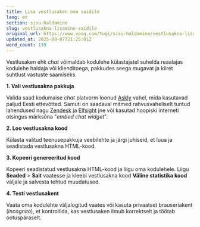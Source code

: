 ```yaml
---
title: Lisa vestlusaken oma saidile
lang: et
section: sisu-haldamine
slug: vestlusakna-lisamine-saidile
original_url: https://www.voog.com/tugi/sisu-haldamine/vestlusakna-lisamine-saidile
updated_at: 2025-08-07T21:25:01Z
word_count: 139
---
```

Vestlusaken ehk *chat* võimaldab kodulehe külastajatel suhelda reaalajas kodulehe haldaja või klienditoega, pakkudes seega mugavat ja kiiret suhtlust vastuste saamiseks.

**1. Vali vestlusakna pakkuja**

Valida saad kodumaise *chat* platvorm loonud [Askly](https://askly.me/et/voog) vahel, mida kasutavad paljud Eesti ettevõtted. Samuti on saadaval mitmed rahvusvaheliselt tuntud lahendused nagu [Zendesk](https://www.zendesk.com/) ja [Elfsight](https://elfsight.com/) jne või kasutad hoopiski interneti otsingus märksõna "*embed chat widget*".  
  

**2. Loo vestlusakna kood**

Külasta valitud teenusepakkuja veebilehte ja järgi juhiseid, et luua ja seadistada vestlusakna HTML-kood.

**3. Kopeeri genereeritud kood**

Kopeeri seadistatud vestlusakna HTML-kood ja liigu oma kodulehele. Liigu **Seaded** > **Sait** vaatesse ja kleebi vestlusakna kood **Väline statistika kood** väljale ja salvesta tehtud muudatused.  
  

**4. Testi vestlusakent**

Vaata oma kodulehte väljalogitud vaates või kasuta privaatset brauseriakent (*incognito*), et kontrollida, kas vestlusaken ilmub korrektselt ja töötab ootuspäraselt.
